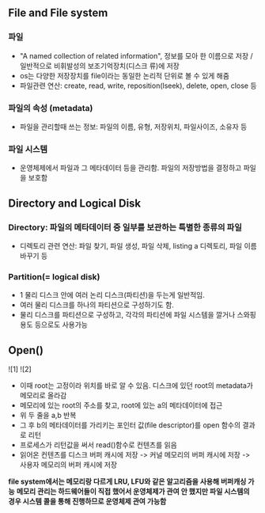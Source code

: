 ## File and File system

### 파일

- "A named collection of related information", 정보를 모아 한 이름으로 저장 / 일반적으로 비휘발성의 보조기억장치(디스크 류)에 저장
- os는 다양한 저장장치를 file이라는 동일한 논리적 단위로 볼 수 있게 해줌
- 파일관련 연산: create, read, write, reposition(lseek), delete, open, close 등

### 파일의 속성 (metadata)

- 파일을 관리할때 쓰는 정보: 파일의 이름, 유형, 저장위치, 파일사이즈, 소유자 등

### 파일 시스템

- 운영체제에서 파일과 그 메타데이터 등을 관리함. 파일의 저장방법을 결정하고 파일을 보호함

## Directory and Logical Disk

### Directory: 파일의 메타데이터 중 일부를 보관하는 특별한 종류의 파일
- 디렉토리 관련 연산: 파일 찾기, 파일 생성, 파일 삭제, listing a 디렉토리, 파일 이름 바꾸기 등

### Partition(= logical disk)

- 1 물리 디스크 안에 여러 논리 디스크(파티션)을 두는게 일반적임.
- 여러 물리 디스크를 하나의 파티션으로 구성하기도 함.
- 물리 디스크를 파티션으로 구성하고, 각각의 파티션에 파일 시스템을 깔거나 스와핑용도 등으로도 사용가능

## Open()
![1]
![2]

- 이때 root는 고정이라 위치를 바로 알 수 있음. 디스크에 있던 root의 metadata가 메모리로 올라감
- 메모리에 있는 root의 주소를 찾고, root에 있는 a의 메타데이터에 접근
- 위 두 줄을 a,b 반복
- 그 후 b의 메타데이터를 가리키는 포인터 값(file descriptor)를 open 함수의 결과로 리턴
- 프로세스가 리턴값을 써서 read()함수로 컨텐츠를 읽음
- 읽어온 컨텐츠를 디스크 버퍼 캐시에 저장 -> 커널 메모리의 버퍼 캐시에 저장 -> 사용자 메모리의 버퍼 캐시에 저장

**file system에서는 메모리랑 다르게 LRU, LFU와 같은 알고리즘을 사용해 버퍼캐싱 가능**
**메모리 관리는 하드웨어들이 직접 했어서 운영체제가 관여 안 했지만 파일 시스템의 경우 시스템 콜을 통해 진행하므로 운영체제 관여 가능함**

